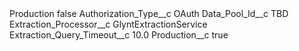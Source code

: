 <?xml version="1.0" encoding="UTF-8"?>
<CustomMetadata xmlns="http://soap.sforce.com/2006/04/metadata" xmlns:xsi="http://www.w3.org/2001/XMLSchema-instance" xmlns:xsd="http://www.w3.org/2001/XMLSchema">
    <label>Production</label>
    <protected>false</protected>
    <values>
        <field>Authorization_Type__c</field>
        <value xsi:type="xsd:string">OAuth</value>
    </values>
    <values>
        <field>Data_Pool_Id__c</field>
        <value xsi:type="xsd:string">TBD</value>
    </values>
    <values>
        <field>Extraction_Processor__c</field>
        <value xsi:type="xsd:string">GlyntExtractionService</value>
    </values>
    <values>
        <field>Extraction_Query_Timeout__c</field>
        <value xsi:type="xsd:double">10.0</value>
    </values>
    <values>
        <field>Production__c</field>
        <value xsi:type="xsd:boolean">true</value>
    </values>
</CustomMetadata>
